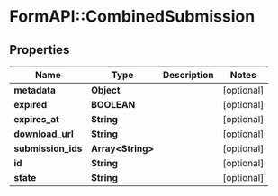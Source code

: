 # FormAPI::CombinedSubmission

## Properties
Name | Type | Description | Notes
------------ | ------------- | ------------- | -------------
**metadata** | **Object** |  | [optional] 
**expired** | **BOOLEAN** |  | [optional] 
**expires_at** | **String** |  | [optional] 
**download_url** | **String** |  | [optional] 
**submission_ids** | **Array&lt;String&gt;** |  | [optional] 
**id** | **String** |  | [optional] 
**state** | **String** |  | [optional] 


